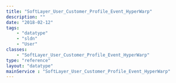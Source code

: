 ```yaml
---
title: "SoftLayer_User_Customer_Profile_Event_HyperWarp"
description: ""
date: "2018-02-12"
tags:
    - "datatype"
    - "sldn"
    - "User"
classes:
    - "SoftLayer_User_Customer_Profile_Event_HyperWarp"
type: "reference"
layout: "datatype"
mainService : "SoftLayer_User_Customer_Profile_Event_HyperWarp"
---
```

